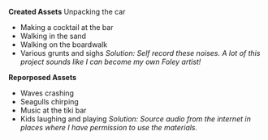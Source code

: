 **Created Assets**
Unpacking the car
* Making a cocktail at the bar
* Walking in the sand
* Walking on the boardwalk
* Various grunts and sighs
*Solution: Self record these noises. A lot of this project sounds like I can become my own Foley artist!*

**Reporposed Assets**
* Waves crashing
* Seagulls chirping
* Music at the tiki bar
* Kids laughing and playing
*Solution: Source audio from the internet in places where I have permission to use the materials.*
